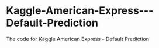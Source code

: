 # Kaggle-American-Express---Default-Prediction
The code for Kaggle American Express - Default Prediction
